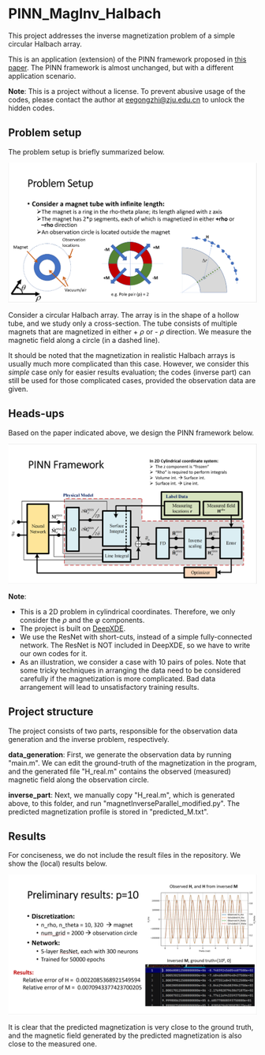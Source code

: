 # PINN_MagInv_Halbach
This project addresses the inverse magnetization problem of a simple circular Halbach array.

This is an application (extension) of the PINN framework proposed in [this paper](http://dx.doi.org/10.1049/elp2.70047). The PINN framework is almost unchanged, but with a different application scenario.

**Note**: This is a project without a license. To prevent abusive usage of the codes, please contact the author at eegongzhi@zju.edu.cn to unlock the hidden codes.

## Problem setup
The problem setup is briefly summarized below.

![image](/IMG/setup.PNG)

Consider a circular Halbach array. The array is in the shape of a hollow tube, and we study only a cross-section. The tube consists of multiple magnets that are magnetized in either + $\rho$ or - $\rho$ direction. We measure the magnetic field along a circle (in a dashed line). 

It should be noted that the magnetization in realistic Halbach arrays is usually much more complicated than this case. However, we consider this _simple_ case only for easier results evaluation; the codes (inverse part) can still be used for those complicated cases, provided the observation data are given.

## Heads-ups
Based on the paper indicated above, we design the PINN framework below.

![image](/IMG/framework.PNG)

**Note**:
- This is a 2D problem in cylindrical coordinates. Therefore, we only consider the $\rho$ and the $\varphi$ components.
- The project is built on [DeepXDE](https://github.com/lululxvi/deepxde). 
- We use the ResNet with short-cuts, instead of a simple fully-connected network. The ResNet is NOT included in DeepXDE, so we have to write our own codes for it.
- As an illustration, we consider a case with 10 pairs of poles. Note that some tricky techniques in arranging the data need to be considered carefully if the magnetization is more complicated. Bad data arrangement will lead to unsatisfactory training results.

## Project structure
The project consists of two parts, responsible for the observation data generation and the inverse problem, respectively.

**data_generation**: First, we generate the observation data by running "main.m". We can edit the ground-truth of the magnetization in the program, and the generated file "H_real.m" contains the observed (measured) magnetic field along the observation circle.

**inverse_part**: Next, we manually copy "H_real.m", which is generated above, to this folder, and run "magnetInverseParallel_modified.py". The predicted magnetization profile is stored in "predicted_M.txt".

## Results
For conciseness, we do not include the result files in the repository. We show the (local) results below.

![image](/IMG/results.PNG)

It is clear that the predicted magnetization is very close to the ground truth, and the magnetic field generated by the predicted magnetization is also close to the measured one.





